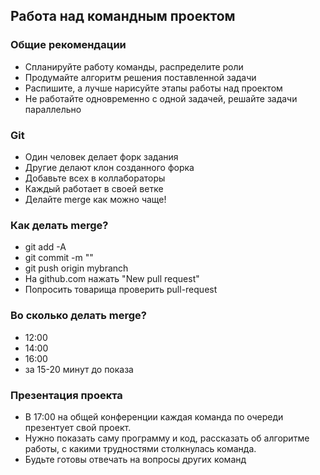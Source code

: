 ## Работа над командным проектом

### Общие рекомендации

* Спланируйте работу команды, распределите роли
* Продумайте алгоритм решения поставленной задачи
* Распишите, а лучше нарисуйте этапы работы над проектом
* Не работайте одновременно с одной задачей, решайте задачи параллельно

### Git

* Один человек делает форк задания
* Другие делают клон созданного форка
* Добавьте всех в коллабораторы
* Каждый работает в своей ветке
* Делайте merge как можно чаще!

### Как делать merge?

* git add -A
* git commit -m ""
* git push origin mybranch
* На github.com нажать "New pull request"
* Попросить товарища проверить pull-request

### Во сколько делать merge?

* 12:00
* 14:00
* 16:00
* за 15-20 минут до показа

### Презентация проекта

* В 17:00 на общей конференции каждая команда по очереди презентует свой проект.
* Нужно показать саму программу и код, рассказать об алгоритме работы, с какими трудностями столкнулась команда.
* Будьте готовы отвечать на вопросы других команд